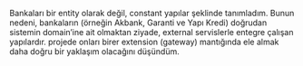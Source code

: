 Bankaları bir entity olarak değil, constant yapılar şeklinde tanımladım. Bunun nedeni, bankaların (örneğin Akbank, Garanti ve Yapı Kredi) doğrudan sistemin domain’ine ait olmaktan ziyade, external servislerle  entegre çalışan yapılardır. 
projede onları birer extension (gateway) mantığında ele almak daha doğru bir yaklaşım olacağını düşündüm.
